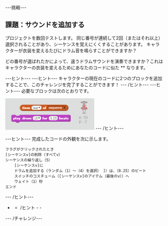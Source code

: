 \---挑戦\---

## 課題：サウンドを追加する

プロジェクトを数回テストします。 同じ番号が連続して2回（またはそれ以上）選択されることがあり、シーケンスを覚えにくくすることがあります。 キャラクターが衣装を変えるたびにドラム音を鳴らすことができますか？

どの番号が選ばれたかによって、違うドラムサウンドを演奏できますか？これはキャラクターの衣装を変えるためにあなたのコードに似た ** なります。

\---ヒント\--- \---ヒント\--- キャラクターの現在のコードに2つのブロックを追加することで、このチャレンジを完了することができます！ \--- /ヒント\--- \---ヒント\--- 必要なブロックは次のとおりです。

![ヒントドラムブロック](images/hint-drumblocks.png) \--- /ヒント\---

\---ヒント\--- 完成したコードの外観を次に示します。

```blocks
フラグがクリックされたとき
[シーケンスv]の削除（すべてv）
シーケンスの繰り返し（5）
    [シーケンスv]に
    ドラムを追加する（ランダム（1）〜（4）を選択） ]）は、（0.25）のビート
    スイッチのコスチューム（[シーケンスv]のアイテム（最後のv））へ
    ウェイト（1）秒
エンド
```

\--- /ヒント\---

- - /ヒント - -

\--- /チャレンジ\---